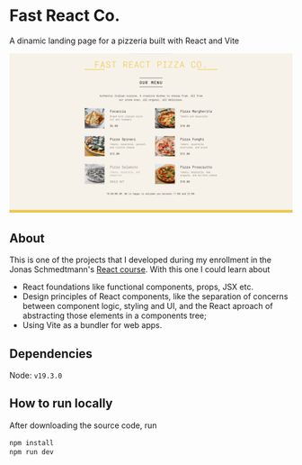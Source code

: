 # Fast React Co.

A dinamic landing page for a pizzeria built with React and Vite

![Fast React Co. main page](screenshots/main.png)

## About

This is one of the projects that I developed during my enrollment in the Jonas Schmedtmann's [React course](https://www.udemy.com/course/the-ultimate-react-course/). With this one I could learn about

- React foundations like functional components, props, JSX etc.
- Design principles of React components, like the separation of concerns between component logic, styling and UI, and the React aproach of abstracting those elements in a components tree;
- Using Vite as a bundler for web apps.

## Dependencies

Node: `v19.3.0`

## How to run locally

After downloading the source code, run

    npm install
    npm run dev
